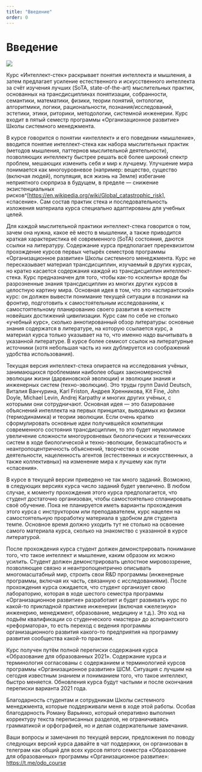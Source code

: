 ```yaml
---
title: "Введение"
order: 0
---
```


# Введение

![](/ru/research/intellect-stack/0.jpg)

Курс «Интеллект-стек» раскрывает понятия интеллекта и мышления, а затем предлагает усиление естественного и искусственного интеллекта за счёт изучения лучших (SoTA, state-of-the-art) мыслительных практик, основанных на трансдисциплинах понятизации, собранности, семантики, математики, физики, теории понятий, онтологии, алгоритмики, логики, рациональности, познания/исследований, эстетики, этики, риторики, методологии, системной инженерии. Курс входит в пятый семестр программы «Организационное развитие» Школы системного менеджмента.

В курсе говорится о понятии «интеллект» и его поведении «мышление», вводится понятие интеллект-стека как набора мыслительных практик (методов мышления, паттернов мыслительной деятельности), позволяющих интеллекту быстрее решать всё более широкий спектр проблем, мешающих изменить себя и мир к лучшему. Улучшение мира понимается как многоуровневое (например: вещество, существо (включая людей), популяция, вся жизнь на Земле) избегание неприятного сюрприза в будущем, в пределе — снижение экзистенциальных рисков^[<https://en.wikipedia.org/wiki/Global_catastrophic_risk>], «спасение». Сам состав практик стека и последовательность изложения материала курса специально адаптированы для учебных целей.

Для каждой мыслительной практики интеллект-стека говорится о том, зачем она нужна, какое её место в мышлении, а также приводится краткая характеристика её современного (SoTA) состояния, даются ссылки на литературу. Содержание курса предполагает пререквизитом прохождение курсов первых четырёх семестров программы «Организационное развитие» Школы системного менеджмента. Курс не пересказывает материал трансдисциплин, изучаемый в других курсах, но кратко касается содержания каждой из трансдисциплин интеллект-стека. Курс предназначен для того, чтобы как-то «склеить» вроде бы разрозненные знания трансдисциплин из многих других курсов в целостную картину мира. Основная идея в том, что это «аспирантский» курс: он должен вывести понимание текущей ситуации в познании на фронтир, подготовить к самостоятельным исследованиям, к самостоятельному планированию своего развития в контексте новейших достижений цивилизации. Курс сам по себе не столько «учебный курс», сколько аннотированный обзор литературы: основные знания содержатся в литературе, на которую ссылается курс, а материал курса только указывает на то, что именно надо вычитывать в указанной литературе. В курсе более семисот ссылок на литературные источники (хотя небольшая часть из них дублируется из соображений удобства использования).

Текущая версия интеллект-стека опирается на исследования учёных, занимающихся проблемами наиболее общих закономерностей эволюции жизни (дарвиновской эволюции) и эволюции знания и инженерных систем (техно-эволюции). Это труды групп David Deutsch, Виталия Ванчурина, Karl Friston, Андрея Хренникова, Kit Fine, John Doyle, Michael Levin, Andrej Karpathy и многих других учёных, с которыми они сотрудничают. Основная идея — это базирование объяснений интеллекта на первых принципах, выводимых из физики (термодинамика) и теории эволюции. Если очень кратко сформулировать основные идеи получившейся компиляции современного состояния трансдисциплин, то это будет неумолимое увеличение сложности многоуровневых биологических и технических систем в ходе биологической и техно-эволюции, безмасштабность и неантропоцентричность объяснений, творчество в основе деятельности, нацеленность агентов (естественных и искусственных, а также коллективных) на изменение мира к лучшему как пути «спасения».

В курсе в текущей версии приведено не так много заданий. Возможно, в следующих версиях курса число заданий будет увеличено. В любом случае, к моменту прохождения этого курса предполагается, что студент достаточно организован, чтобы самостоятельно спланировать своё обучение. Пока не планируется иметь варианты прохождения этого курса с инструктором или преподавателем, курс нацелен на самостоятельную проработку материала в удобном для студента темпе. Основное время должно уходить тут не столько на освоение самого материала курса, сколько на знакомство с указанной в курсе литературой.

После прохождения курса студент должен демонстрировать понимание того, что такое интеллект и мышление, каким образом их можно усилить. Студент должен демонстрировать целостное мировоззрение, позволяющее связно и неантропоцентрично описывать многомасштабный мир, строить свои R&D программы (инженерные программы, включая их часть, связанную с исследованиями). После прохождения курса ожидается, что студент организует свою лабораторию, которая в ходе шестого семестра программы «Организационное развитие» разработает и будет развивать курс по какой-то прикладной практике инженерии (включая «железную» инженерию, менеджмент, образование, медицину и т.д.). Это ход на подъём квалификации со студенческого «мастера» до аспирантского «реформатора», то есть переход с ведения программы организационного развития какого-то предприятия на программу развития сообщества какой-то практики.

Курс получен путём полной переписки содержания курса «Образование для образованных 2021». Содержание курса и терминология согласованы с содержанием и терминологией курсов программы «Организационное развитие» ШСМ. Ситуация с лучшим на сегодня известным знанием и пониманием того, что такое интеллект, быстро меняется. Обновления курса будут частыми и после окончания переписки варианта 2021 года.

Благодарность студентам и сотрудникам Школы системного менеджмента, которые поддерживали меня в ходе этой работы. Особая благодарность Роману Варьянко, который оперативно выполнил корректуру текста переписанных разделов, не ограничиваясь грамматикой и орфографией, но и делая содержательные замечания.

Ваши вопросы и замечания по текущей версии, предложения по поводу следующих версий курса давайте в чат поддержки, он организован в телеграм как общий для всех курсов пятого семестра «Образование для образованных» программы «Организационное развитие»: <https://t.me/odo_course>